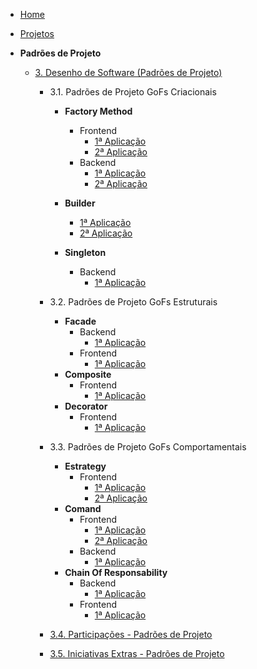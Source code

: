 <!-- docs/_sidebar.md -->

- [Home](/)
- [Projetos](//Projeto/Projeto.md)

- **Padrões de Projeto**
  - [3. Desenho de Software (Padrões de Projeto)](/PadroesDeProjeto/3.PadroesDeProjeto.md)
    - 3.1. Padrões de Projeto GoFs Criacionais
      - **Factory Method**
        - Frontend
          - [1ª Aplicação](./assets/PadroesDeProjeto/Criacionais/FactoryMethod/Frontend/cardFactory.md)
          - [2ª Aplicação](./assets/PadroesDeProjeto/Criacionais/FactoryMethod/Frontend/factory.md)
        - Backend
          - [1ª Aplicação](./assets/PadroesDeProjeto/Criacionais/FactoryMethod/Backend/factoryResume.md)
          - [2ª Aplicação](./assets/PadroesDeProjeto/Criacionais/FactoryMethod/Backend/FactoryBackend.md)
      - **Builder**
          - [1ª Aplicação](./assets/PadroesDeProjeto/Criacionais/Builder/Frontend/builder.md)
          - [2ª Aplicação](./assets/PadroesDeProjeto/Criacionais/Builder/Frontend/buildercadastro.md)

      - **Singleton**
        - Backend
          - [1ª Aplicação](./assets/PadroesDeProjeto/Criacionais/Singleton/Backend/singleton.md)
    - 3.2. Padrões de Projeto GoFs Estruturais
      - **Facade**
        - Backend
          - [1ª Aplicação](./assets/PadroesDeProjeto/Estruturais/Facade/Backend/facade.md)
        - Frontend
          - [1ª Aplicação](./assets/PadroesDeProjeto/Estruturais/Facade/Frontend/facade.md)
      - **Composite**
        - Frontend
          - [1ª Aplicação](./assets/PadroesDeProjeto/Estruturais/Composite/Frontend/viewAnuncios.md)
      - **Decorator**
        - Frontend
          - [1ª Aplicação](./assets/PadroesDeProjeto/Estruturais/Decorator/Frontend/decotador.md)
    - 3.3. Padrões de Projeto GoFs Comportamentais
      - **Estrategy**
        - Frontend
          - [1ª Aplicação](./assets/PadroesDeProjeto/Comportamentais/Strategy/Frontend/cardStrategy.md)
          - [2ª Aplicação](./assets/PadroesDeProjeto/Comportamentais/Strategy/Frontend/rangestrategy.md)   
      - **Comand**
        - Frontend
          - [1ª Aplicação](./assets/PadroesDeProjeto/Comportamentais/Comand/Frontend/comand.md)
          - [2ª Aplicação](./assets/PadroesDeProjeto/Comportamentais/Strategy/Frontend/cardStrategy.md)   
        - Backend
          - [1ª Aplicação](./assets/PadroesDeProjeto/Comportamentais/Strategy/Backend/strategy.md)         
      - **Chain Of Responsability**
        - Backend
          - [1ª Aplicação](./assets/PadroesDeProjeto/Comportamentais/Chain/Backend/chain-ad.md)
        - Frontend
          - [1ª Aplicação](./assets/PadroesDeProjeto/Comportamentais/Chain/Frontend/chain-ad.md)
        
    - [3.4. Participações - Padrões de Projeto](./assets/PadroesDeProjeto/3.4.ParticipacoesPadroes.md)
    - [3.5. Iniciativas Extras - Padrões de Projeto](./assets/PadroesDeProjeto/3.5.IniciativasExtras.md)
      